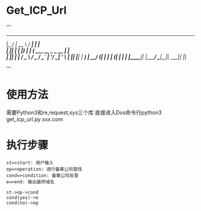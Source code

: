 # Get_ICP_Url
'''
  _____ _____ _____     _____                     _     
 |_   _/ ____|  __ \   / ____|                   | |    
   | || |    | |__) | | (___   ___  __ _ _ __ ___| |__  
   | || |    |  ___/   \___ \ / _ \/ _` | '__/ __| '_ \ 
  _| || |____| |       ____) |  __/ (_| | | | (__| | | |
 |_____\_____|_|      |_____/ \___|\__,_|_|  \___|_| |_|
                                                                                                           
'''

# 使用方法
需要Python3和re,request,sys三个库
直接进入Dos命令行python3 get_icp_url.py xxx.com

# 执行步骤
```flow
st=>start: 用户输入
op=>operation: 进行备案公司查找
cond=>condition: 备案公司反查
e=>end: 输出最终域名

st->op->cond
cond(yes)->e
cond(no)->op
```
